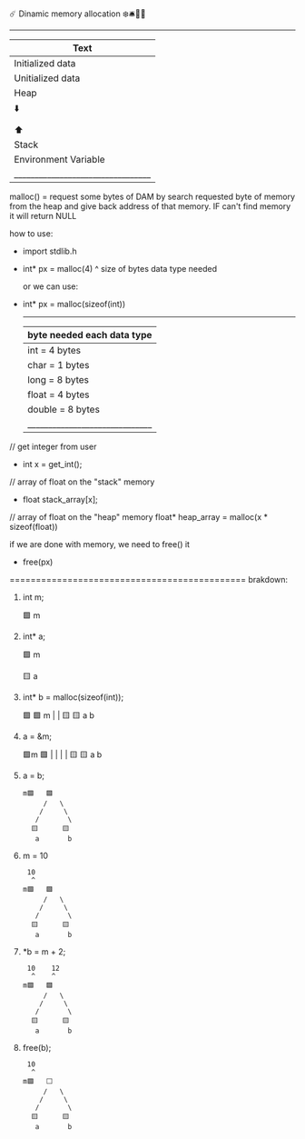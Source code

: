 ☄️ Dinamic memory allocation ❄️🛎️🏯🚨
 _________________________________
|              Text               |
|---------------------------------|
|        Initialized data         |
|        Unitialized data         |
|              Heap               |
|               ⬇️               |
|                                 |
|               ⬆️                |
|             Stack               |
|      Environment Variable       |
|_________________________________|


malloc() = request some bytes of DAM by search requested byte of memory from the heap
            and give back address of that memory. IF can't find memory it will return
            NULL

how to use:
- import stdlib.h

- int* px = malloc(4)
                   ^
                   size of bytes data type needed

  or we can use:
- int* px = malloc(sizeof(int))

     ______________________________
    |  byte needed each data type  |
    |------------------------------|
    | int    = 4 bytes             |
    | char   = 1 bytes             |
    | long   = 8 bytes             |
    | float  = 4 bytes             |
    | double = 8 bytes             |
    |______________________________|

// get integer from user
- int x = get_int();

// array of float on the "stack" memory
- float stack_array[x];

// array of float on the "heap" memory
float* heap_array = malloc(x * sizeof(float))


 if we are done with memory, we need to free() it
- free(px)


=============================================
 brakdown:

1. int m;

    🟩
     m

2. int* a;

     🟩
      m

     🟨
      a


3. int* b = malloc(sizeof(int));

    🟩     🟩
     m      |
            |
    🟨     🟨
     a      b

4. a = &m;

   🟩m     🟩
    |       |
    |       |
   🟨      🟨
    a       b

5. a = b;

       m🟩   🟩
            /   \
           /     \
          /       \
         🟨      🟨
          a       b

6. m = 10

        10
         ^
       m🟩   🟩
            /   \
           /     \
          /       \
         🟨      🟨
          a       b

7. *b = m + 2;

        10    12
         ^    ^
       m🟩   🟩
            /   \
           /     \
          /       \
         🟨      🟨
          a       b

8. free(b);

        10
         ^
       m🟩   ⬜
            /   \
           /     \
          /       \
         🟨      🟨
          a       b


